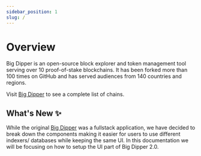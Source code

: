 ```yaml
---
sidebar_position: 1
slug: /
---
```

# Overview

Big Dipper is an open-source block explorer and token management tool serving over 10 proof-of-stake blockchains. It has been forked more than 100 times on GitHub and has served audiences from 140 countries and regions.


Visit [Big Dipper](https://bigdipper.live/) to see a complete list of chains.

## What's New ✨
While the original [Big Dipper](https://github.com/forbole/big-dipper) was a fullstack application, we have decided to break down the components making it easier for users to use different indexers/ databases while keeping the same UI. In this documentation we will be focusing on how to setup the UI part of Big Dipper 2.0.
<!-- ![Docusaurus](/assets/cover.png) -->

